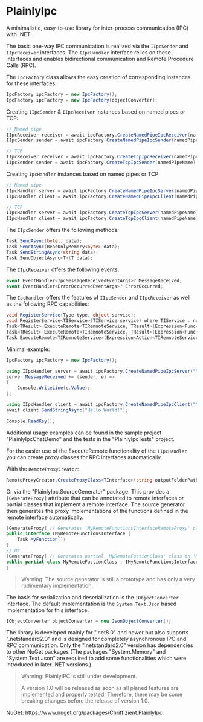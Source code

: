 # PlainlyIpc

A minimalistic, easy-to-use library for inter-process communication (IPC) with .NET.

The basic one-way IPC communication is realized via the `IIpcSender` and `IIpcReceiver` interfaces. The `IIpcHandler` interface relies on these interfaces and enables bidirectional communication and Remote Procedure Calls (RPC).

The `IpcFactory` class allows the easy creation of corresponding instances for these interfaces:
```csharp
IpcFactory ipcFactory = new IpcFactory();
IpcFactory ipcFactory = new IpcFactory(objectConverter);
```

Creating `IIpcSender` & `IIpcReceiver` instances based on named pipes or TCP:
```csharp
// Named pipe
IIpcReceiver receiver = await ipcFactory.CreateNamedPipeIpcReceiver(namedPipeName);
IIpcSender sender = await ipcFactory.CreateNamedPipeIpcSender(namedPipeName);

// TCP
IIpcReceiver receiver = await ipcFactory.CreateTcpIpcReceiver(namedPipeName);
IIpcSender sender = await ipcFactory.CreateTcpIpcSender(namedPipeName);
```

Creating `IpcHandler` instances based on named pipes or TCP:
```csharp
// Named pipe
IIpcHandler server = await ipcFactory.CreateNamedPipeIpcServer(namedPipeName);
IIpcHandler client = await ipcFactory.CreateNamedPipeIpcClient(namedPipeName);

// TCP
IIpcHandler server = await ipcFactory.CreateTcpIpcServer(namedPipeName);
IIpcHandler client = await ipcFactory.CreateTcpIpcClient(namedPipeName);
```

The `IIpcSender` offers the following methods:
```csharp
Task SendAsync(byte[] data);
Task SendAsync(ReadOnlyMemory<byte> data);
Task SendStringAsync(string data);
Task SendObjectAsync<T>(T data);
```

The `IIpcReceiver` offers the following events:
```csharp
event EventHandler<IpcMessageReceivedEventArgs>? MessageReceived;
event EventHandler<ErrorOccurredEventArgs>? ErrorOccurred;
```

The `IpcHandler` offers the features of `IIpcSender` and `IIpcReceiver` as well as the following RPC capabilities:
```csharp
void RegisterService(Type type, object service);
void RegisterService<TIService>(TIService service) where TIService : notnull;
Task<TResult> ExecuteRemote<TIRemnoteService, TResult>(Expression<Func<TIRemnoteService, Task<TResult>>> func);
Task<TResult> ExecuteRemote<TIRemnoteService, TResult>(Expression<Func<TIRemnoteService, TResult>> func);
Task ExecuteRemote<TIRemnoteService>(Expression<Action<TIRemnoteService>> func);
```

Minimal example:
```csharp
IpcFactory ipcFactory = new IpcFactory();

using IIpcHandler server = await ipcFactory.CreateNamedPipeIpcServer("MyNamedPipe");
server.MessageReceived += (sender, e) =>
{
	Console.WriteLine(e.Value);
};

using IIpcHandler client = await ipcFactory.CreateNamedPipeIpcClient("MyNamedPipe");
await client.SendStringAsync("Hello World!");

Console.ReadKey();
```
Additional usage examples can be found in the sample project "PlainlyIpcChatDemo" and the tests in the "PlainlyIpcTests" project.

For the easier use of the ExecuteRemote functionality of the `IIpcHandler` you can create proxy classes for RPC interfaces automatically.

With the `RemoteProxyCreator`:
```csharp
RemoteProxyCreator.CreateProxyClass<TInterface>(string outputFolderPath, string baseNamespace);
```
Or via the "PlainlyIpc.SourceGenerator" package. This provides a `[GenerateProxy]` attribute that can be annotated to remote interfaces or partial classes that implement a remote interface. The source generator then generates the proxy implementations of the functions defined in the remote interface automatically.
```csharp
[GenerateProxy] // Generates 'MyRemoteFunctionsInterfaceRemoteProxy' class in 'MyRemoteFunctionsInterfaceRemoteProxy.g.cs'
public interface IMyRemoteFunctionsInterface {
	Task MyFunction();
}
// Or
[GenerateProxy] // Generates partial 'MyRemoteFuctionClass' class in 'MyRemoteFuctionClass.g.cs'
public partial class MyRemoteFuctionClass : IMyRemoteFunctionsInterface {
}
```

> Warning: The source generator is still a prototype and has only a very rudimentary implementation.

The basis for serialization and deserialization is the `IObjectConverter` interface. The default implementation is the `System.Text.Json` based implementation for this interface.
```csharp
IObjectConverter objectConverter = new JsonObjectConverter();
```

The library is developed mainly for ".net8.0" and newer but also supports ".netstandard2.0" and is designed for completely asynchronous IPC and RPC communication. Only the ".netstandard2.0" version has dependencies to other NuGet packages (The packages "System.Memory" and "System.Text.Json" are required to add some functionalities which were introduced in later .NET versions.).

> Warning: PlainlyIPC is still under development. 
>
> A version 1.0 will be released as soon as all planed features are implemented and properly tested. Therefore, there may be some breaking changes before the release of version 1.0.

NuGet: https://www.nuget.org/packages/Chriffizient.PlainlyIpc
